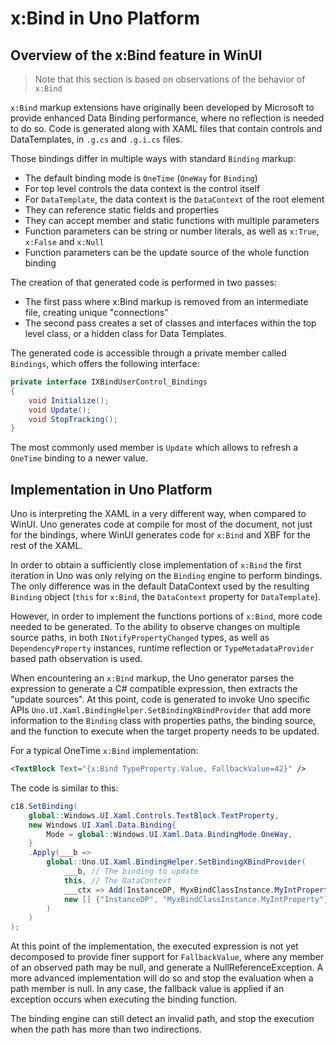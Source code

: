 # x:Bind in Uno Platform

## Overview of the x:Bind feature in WinUI

> Note that this section is based on observations of the behavior of `x:Bind`

`x:Bind` markup extensions have originally been developed by Microsoft to provide enhanced Data Binding performance, where no reflection is needed to do so. Code is generated along with XAML files that contain controls and DataTemplates, in `.g.cs` and `.g.i.cs` files.

Those bindings differ in multiple ways with standard `Binding` markup:

- The default binding mode is `OneTime` (`OneWay` for `Binding`)
- For top level controls the data context is the control itself
- For `DataTemplate`, the data context is the `DataContext` of the root element
- They can reference static fields and properties
- They can accept member and static functions with multiple parameters
- Function parameters can be string or number literals, as well as `x:True`, `x:False` and `x:Null`
- Function parameters can be the update source of the whole function binding

The creation of that generated code is performed in two passes:

- The first pass where x:Bind markup is removed from an intermediate file, creating unique "connections"
- The second pass creates a set of classes and interfaces within the top level class, or a hidden class for Data Templates.

The generated code is accessible through a private member called `Bindings`, which offers the following interface:

```csharp
private interface IXBindUserControl_Bindings
{
    void Initialize();
    void Update();
    void StopTracking();
}
```

The most commonly used member is `Update` which allows to refresh a `OneTime` binding to a newer value.

## Implementation in Uno Platform

Uno is interpreting the XAML in a very different way, when compared to WinUI. Uno generates code at compile for most of the document, not just for the bindings, where WinUI generates code for `x:Bind` and XBF for the rest of the XAML.

In order to obtain a sufficiently close implementation of `x:Bind` the first iteration in Uno was only relying on the `Binding` engine to perform bindings. The only difference was in the default DataContext used by the resulting `Binding` object (`this` for `x:Bind`, the `DataContext` property for `DataTemplate`).

However, in order to implement the functions portions of `x:Bind`, more code needed to be generated. To the ability to observe changes on multiple source paths, in both `INotifyPropertyChanged` types, as well as `DependencyProperty` instances, runtime reflection or `TypeMetadataProvider` based path observation is used.

When encountering an `x:Bind` markup, the Uno generator parses the expression to generate a C# compatible expression, then extracts the "update sources". At this point, code is generated to invoke Uno specific APIs `Uno.UI.Xaml.BindingHelper.SetBindingXBindProvider` that add more information to the `Binding` class with properties paths, the binding source, and the function to execute when the target property needs to be updated.

For a typical OneTime `x:Bind` implementation:

```xml
<TextBlock Text="{x:Bind TypeProperty.Value, FallbackValue=42}" />
```

The code is similar to this:

```csharp
c18.SetBinding(
    global::Windows.UI.Xaml.Controls.TextBlock.TextProperty, 
    new Windows.UI.Xaml.Data.Binding{ 
        Mode = global::Windows.UI.Xaml.Data.BindingMode.OneWay,
    }
    .Apply(___b => 
        global::Uno.UI.Xaml.BindingHelper.SetBindingXBindProvider(
            ___b, // The binding to update
            this, // The DataContext
            ___ctx => Add(InstanceDP, MyxBindClassInstance.MyIntProperty), // the code to execute
            new [] {"InstanceDP", "MyxBindClassInstance.MyIntProperty"} // The properties to observe
        )
    )
);
```

At this point of the implementation, the executed expression is not yet decomposed to provide finer support for `FallbackValue`, where any member of an observed path may be null, and generate a NullReferenceException. A more advanced implementation will do so and stop the evaluation when a path member is null. In any case, the fallback value is applied if an exception occurs when executing the binding function.

The binding engine can still detect an invalid path, and stop the execution when the path has more than two indirections.
